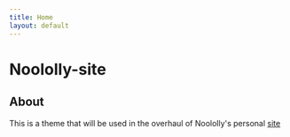 ```yaml
---
title: Home
layout: default
---
```


# Noololly-site

## About

This is a theme that will be used in the overhaul of Noololly's personal [site](https://noololly.studio)
